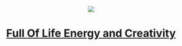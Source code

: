 <p align="center">
  <a href="https://www.facebook.com/phuoctan4141/">
    <img src="http://github-readme-streak-stats.herokuapp.com?user=phuoctan4141&theme=blueberry_duo&hide_border=true&date_format=M%20j%5B%2C%20Y%5D"/>
    <h1 align="center">Full Of Life Energy and Creativity</h1>
</p>



